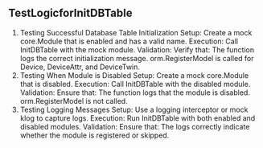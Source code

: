 ## TestLogicforInitDBTable

1. Testing Successful Database Table Initialization
Setup: Create a mock core.Module that is enabled and has a valid name.
Execution: Call InitDBTable with the mock module.
Validation: Verify that:
The function logs the correct initialization message.
orm.RegisterModel is called for Device, DeviceAttr, and DeviceTwin.
2. Testing When Module is Disabled
Setup: Create a mock core.Module that is disabled.
Execution: Call InitDBTable with the disabled module.
Validation: Ensure that:
The function logs that the module is disabled.
orm.RegisterModel is not called.
3. Testing Logging Messages
Setup: Use a logging interceptor or mock klog to capture logs.
Execution: Run InitDBTable with both enabled and disabled modules.
Validation: Ensure that:
The logs correctly indicate whether the module is registered or skipped.
